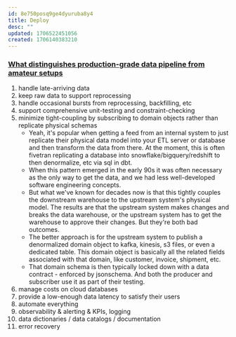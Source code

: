 ```yaml
---
id: 8e750posq9ge4dyuruba8y4
title: Deploy
desc: ""
updated: 1706522451056
created: 1706140383210
---
```


### [What distinguishes production-grade data pipeline from amateur setups](https://www.reddit.com/r/dataengineering/comments/1addsj4/what_distinguishes_productiongrade_data_pipelines/)

1. handle late-arriving data
2. keep raw data to support reprocessing
3. handle occasional bursts from reprocessing, backfilling, etc
4. support comprehensive unit-testing and constraint-checking
5. minimize tight-coupling by subscribing to domain objects rather than replicate physical schemas
   - Yeah, it's popular when getting a feed from an internal system to just replicate their physical data model into your ETL server or database and then transform the data from there. At the moment, this is often fivetran replicating a database into snowflake/bigquery/redshift to then denormalize, etc via sql in dbt.
   - When this pattern emerged in the early 90s it was often necessary as the only way to get the data, and we had less well-developed software engineering concepts.
   - But what we've known for decades now is that this tightly couples the downstream warehouse to the upstream system's physical model. The results are that the upstream system makes changes and breaks the data warehouse, or the upstream system has to get the warehouse to approve their changes. But they're both bad outcomes.
   - The better approach is for the upstream system to publish a denormalized domain object to kafka, kinesis, s3 files, or even a dedicated table. This domain object is basically all the related fields associated with that domain, like customer, invoice, shipment, etc.
   - That domain schema is then typically locked down with a data contract - enforced by jsonschema. And both the producer and subscriber use it as part of their testing.
6. manage costs on cloud databases
7. provide a low-enough data latency to satisfy their users
8. automate everything
9. observability & alerting & KPIs, logging
10. data dictionaries / data catalogs / documentation
11. error recovery
